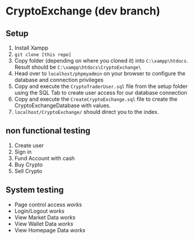 # CryptoExchange (dev branch)

## Setup 

1. Install Xampp 
2. `git clone [this repo]` 
3. Copy folder (depending on where you cloned it) into `C:\xampp\htdocs`. Result should be `C:\xampp\htdocs\CryptoExchange\` 
4. Head over to `localhost/phpmyadmin` on your browser to configure the database and connection privileges 
5. Copy and execute the `CryptoTraderUser.sql` file from the setup folder using the SQL Tab to create user access for our database connection
6. Copy and execute the `CreateCryptoExchange.sql` file to create the CryptoExchangeDatabase with values. 
7. `localhost/CryptoExchange/` should direct you to the index. 



## non functional testing

1. Create user
2. Sign in 
3. Fund Account with cash
4. Buy Crypto 
5. Sell Crypto 


## System testing

- Page control access *works*
- Login/Logout *works*
- View Market Data *works*
- View Wallet Data *works*
- View Homepage Data *works*

